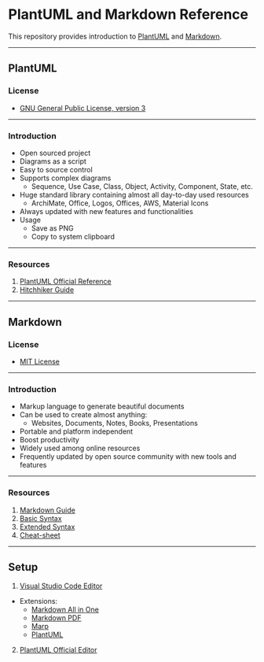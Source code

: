 # PlantUML and Markdown Reference

This repository provides introduction to [PlantUML](https://plantuml.com/) and [Markdown](https://www.markdownguide.org/).

---

## PlantUML

### License

- [GNU General Public License, version 3](https://www.tldrlegal.com/license/gnu-general-public-license-v3-gpl-3)

---

### Introduction

- Open sourced project
- Diagrams as a script
- Easy to source control
- Supports complex diagrams
  - Sequence, Use Case, Class, Object, Activity, Component, State, etc.
- Huge standard library containing almost all day-to-day used resources
  - ArchiMate, Office, Logos, Offices, AWS, Material Icons
- Always updated with new features and functionalities
- Usage
  - Save as PNG
  - Copy to system clipboard

---

### Resources

1. [PlantUML Official Reference](https://plantuml.com/)
2. [Hitchhiker Guide](https://crashedmind.github.io/PlantUMLHitchhikersGuide/)

---

## Markdown

### License

- [MIT License](https://fossa.com/blog/open-source-licenses-101-mit-license/)

---

### Introduction

- Markup language to generate beautiful documents
- Can be used to create almost anything:
  - Websites, Documents, Notes, Books, Presentations
- Portable and platform independent
- Boost productivity
- Widely used among online resources
- Frequently updated by open source community with new tools and features

---

### Resources

1. [Markdown Guide](https://www.markdownguide.org/)
2. [Basic Syntax](https://www.markdownguide.org/basic-syntax/)
3. [Extended Syntax](https://www.markdownguide.org/extended-syntax/)
4. [Cheat-sheet](https://www.markdownguide.org/cheat-sheet/)

---

## Setup

1. [Visual Studio Code Editor](https://code.visualstudio.com/)

- Extensions:
  - [Markdown All in One](https://marketplace.visualstudio.com/items?itemName=yzhang.markdown-all-in-one)
  - [Markdown PDF](https://marketplace.visualstudio.com/items?itemName=yzane.markdown-pdf)
  - [Marp](https://marketplace.visualstudio.com/items?itemName=marp-team.marp-vscode)
  - [PlantUML](https://marketplace.visualstudio.com/items?itemName=jebbs.plantuml)

2. [PlantUML Official Editor](https://www.plantuml.com/plantuml/uml/)
